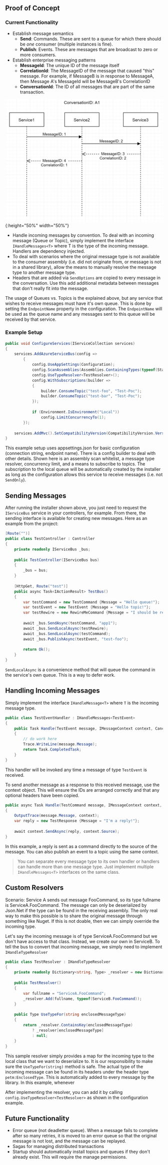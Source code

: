 ## Proof of Concept

### Current Functionality
- Establish message semantics
    - **Send**: Commands. These are sent to a queue for which there should be *one* consumer (multiple instances is fine).
    - **Publish**: Events. These are messages that are broadcast to zero or more consumers.
- Establish enterprise messaging patterns
    - **MessageId**: The unique ID of the message itself
    - **CorrelationId**: The MessageID of the message that caused "this" message. For example, if MessageB is in response to MessageA, then Message A's MessageId will be MessageB's CorrelationID
    - **ConversationId**: The ID of all messages that are part of the same transaction.

![Message IDs](cakTcD2Pl0.png){:height="50%" width="50%"}

- Handle incoming messages by convention. To deal with an incoming message (Queue or Topic), simply implement the interface `IHandleMessages<T>` where T is the type of the incoming message. Handlers are dependency injected.
- To deal with scenarios where the original message type is not available to the consumer assembly (i.e. did not originate from, or message is not in a shared library), allow the means to manually resolve the message type to another message type.
- Headers that are added via `SendOptions` are copied to every message in the conversation. Use this add additional metadata between messages that don't really fit into the message.

The usage of Queues vs. Topics is the explained above, but any service that wishes to receive messages must have it's own queue. This is done by setting the `EndpointName` property in the configuration. The `EndpointName` will be used as the queue name and any messages sent to this queue will be received by that service.

### Example Setup

``` csharp
public void ConfigureServices(IServiceCollection services)
{
    services.AddAzureServiceBus(config =>
        {
            config.UseAppSettings(Configuration);
            config.ScanAssemblies(Assemblies.ContainingTypes(typeof(Startup)));
            config.UseTypeResolver<TestResolver>();
            config.WithSubscriptions(builder =>
            {
                builder.ConsumeTopic("test-foo", "Test-Poc");
                builder.ConsumeTopic("test-bar", "Test-Poc");
            });

            if (Environment.IsEnvironment("Local"))
                config.LimitConcurrencyTo(1);
        });

    services.AddMvc().SetCompatibilityVersion(CompatibilityVersion.Version_2_2);
}
```

This example setup uses appsettings.json for basic configuration (connection string, endpoint name). There is a config builder to deal with other details. Shown here is an assembly scan whitelist, a message type resolver, concurrency limit, and a means to subscribe to topics. The subscription to the local queue will be automatically created by the installer as long as the configuration allows this service to receive messages (i.e. not `SendOnly`).

## Sending Messages
After running the installer shown above, you just need to request the `IServiceBus` service in your controllers, for example. From there, the sending interface is available for creating new messages. Here as an example from the project:

``` csharp
[Route("")]
public class TestController : Controller
{
    private readonly IServiceBus _bus;

    public TestController(IServiceBus bus)
    {
        _bus = bus;
    }

    [HttpGet, Route("test")]
    public async Task<IActionResult> TestBus()
    {
        var testCommand = new TestCommand {Message = "Hello queue!"};
        var testEvent = new TestEvent {Message = "Hello topic!"};
        var testRewire = new RewireMeCommand {Message = "I should be rewired!"};

        await _bus.SendAsync(testCommand, "app1");
        await _bus.SendLocalAsync(testRewire);
        await _bus.SendLocalAsync(testCommand);
        await _bus.PublishAsync(testEvent, "test-foo");

        return Ok();
    }
}
```

`SendLocalAsync` is a convenience method that will queue the command in the service's own queue. This is a way to defer work.

## Handling Incoming Messages
Simply implement the interface `IHandleMessage<T>` where `T` is the incoming message type.

``` csharp
public class TestEventHandler : IHandleMessages<TestEvent>
{
    public Task Handle(TestEvent message, IMessageContext context, CancellationToken cancellationToken)
    {
        // do work here
        Trace.WriteLine(message.Message);
        return Task.CompletedTask;
    }
}
```

This handler will be invoked any time a message of type `TestEvent` is received.

To send another message as a response to this received message, use the context object. This will ensure the IDs are arranged correctly and that any optional headers have been copied.

``` csharp
public async Task Handle(TestCommand message, IMessageContext context, CancellationToken cancellationToken)
{
    OutputTrace(message.Message, context);
    var reply = new TestResponse {Message = "I'm a reply!"};

    await context.SendAsync(reply, context.Source);
}
```

In this example, a reply is sent as a command directly to the source of the message. You can also publish an event to a topic using the same context. 

> You can separate every message type to its own handler or handlers can handle more than one message type. Just implement multiple `IHandleMessages<T>` interfaces on the same class.

## Custom Resolvers
Scenario:
Service A sends out message FooCommand, so its type fullname is ServiceA.FooCommand. The message can only be deserialized by Json.Net if the type can be found in the receiving assembly. The only real way to make this possible is to share the original message through something like Nuget. If this is not doable, then we can simply override the incoming type.

Let's say the incoming message is of type ServiceA.FooCommand but we don't have access to that class. Instead, we create our own in ServiceB. To tell the bus to convert that incoming message, we simply need to implement `IHandleTypeResolver`

``` csharp
public class TestResolver : IHandleTypeResolver
{
    private readonly Dictionary<string, Type> _resolver = new Dictionary<string, Type>();

    public TestResolver()
    {
        var fullname = "ServiceA.FooCommand";
        _resolver.Add(fullname, typeof(ServiceB.FooCommand));
    }

    public Type UseTypeFor(string enclosedMessageType)
    {
        return _resolver.ContainsKey(enclosedMessageType) 
            ? _resolver[enclosedMessageType] 
            : null;
    }
}
```

This sample resolver simply provides a map for the incoming type to the local class that we want to deserialize to. It is our responsibility to make sure the `UseTypeFor(string)` method is safe. The actual type of the incoming message can be found in its headers under the header type `petm:EnclosedType`. This is automatically added to every message by the library. In this example, whenever 

After implementing the resolver, you can add it by calling `config.UseTypeResolver<TestResolver>` as shown in the configuration example.

## Future Functionality
- Error queue (not deadletter queue). When a message fails to complete after so many retries, it is moved to an error queue so that the original message is not lost, and the message can be replayed.
- Sagas for managing distributed transactions
- Startup should automatically install topics and queues if they don't already exist. This will require the manage permissions.